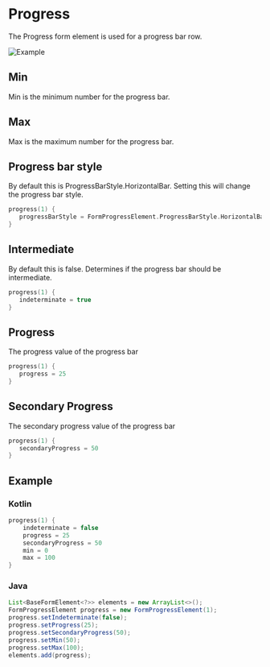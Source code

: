 # Progress

The Progress form element is used for a progress bar row.

![Example](../images/Progress.PNG)

## Min

Min is the minimum number for the progress bar.

## Max

Max is the maximum number for the progress bar.

## Progress bar style

By default this is ProgressBarStyle.HorizontalBar.
Setting this will change the progress bar style.

```kotlin
progress(1) {
   progressBarStyle = FormProgressElement.ProgressBarStyle.HorizontalBar
}
```

## Intermediate

By default this is false.
Determines if the progress bar should be intermediate.

```kotlin
progress(1) {
   indeterminate = true
}
```

## Progress

The progress value of the progress bar

```kotlin
progress(1) {
   progress = 25
}
```

## Secondary Progress

The secondary progress value of the progress bar

```kotlin
progress(1) {
   secondaryProgress = 50
}
```

## Example

### Kotlin

```kotlin
progress(1) {
    indeterminate = false
    progress = 25
    secondaryProgress = 50
    min = 0
    max = 100
}
```

### Java

```java
List<BaseFormElement<?>> elements = new ArrayList<>();
FormProgressElement progress = new FormProgressElement(1);
progress.setIndeterminate(false);
progress.setProgress(25);
progress.setSecondaryProgress(50);
progress.setMin(50);
progress.setMax(100);
elements.add(progress);
```

